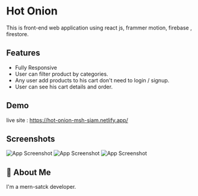 
# Hot Onion

This is front-end web application using react js, frammer motion, firebase , firestore.



## Features

- Fully Responsive  
- User can filter product by categories. 
- Any user add products to his cart don't need to login / signup.
- User can see his cart details and order.



## Demo

live site : https://hot-onion-msh-siam.netlify.app/



## Screenshots

![App Screenshot](https://i.ibb.co/bvzrxqR/Fire-Shot-Capture-023-Hot-Onion-hot-onion-msh-siam-netlify-app.png
)
![App Screenshot](https://i.ibb.co/7G81JfJ/Fire-Shot-Capture-024-Hot-Onion-hot-onion-msh-siam-netlify-app.png
)
![App Screenshot](https://i.ibb.co/61SpM1v/Fire-Shot-Capture-025-Hot-Onion-hot-onion-msh-siam-netlify-app.png
)




## 🚀 About Me
I'm a mern-satck developer. 

